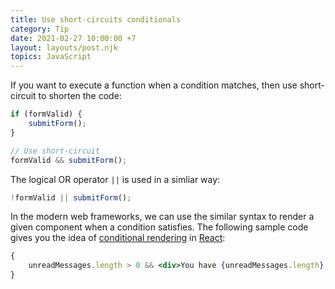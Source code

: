 ```yaml
---
title: Use short-circuits conditionals
category: Tip
date: 2021-02-27 10:00:00 +7
layout: layouts/post.njk
topics: JavaScript
---
```


If you want to execute a function when a condition matches, then use short-circuit to shorten the code:

```js
if (formValid) {
    submitForm();
}

// Use short-circuit
formValid && submitForm();
```

The logical OR operator `||` is used in a simliar way:

```js
!formValid || submitForm();
```

In the modern web frameworks, we can use the similar syntax to render a given component when a condition satisfies.
The following sample code gives you the idea of [conditional rendering](https://reactjs.org/docs/conditional-rendering.html) in [React](https://reactjs.org):

```jsx
{
    unreadMessages.length > 0 && <div>You have {unreadMessages.length} unread messages.</div>;
}
```
